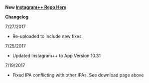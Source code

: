 
**New [Instagram++ Repo Here](https://github.com/JMccormick264/InstagramPP)**

**Changelog**

7/27/2017

 - Re-uploaded to include new fixes

7/25/2017

 - Updated Instagram++ to App Version 10.31

7/19/2017
  - Fixed IPA conflicting with other IPAs. See download page above